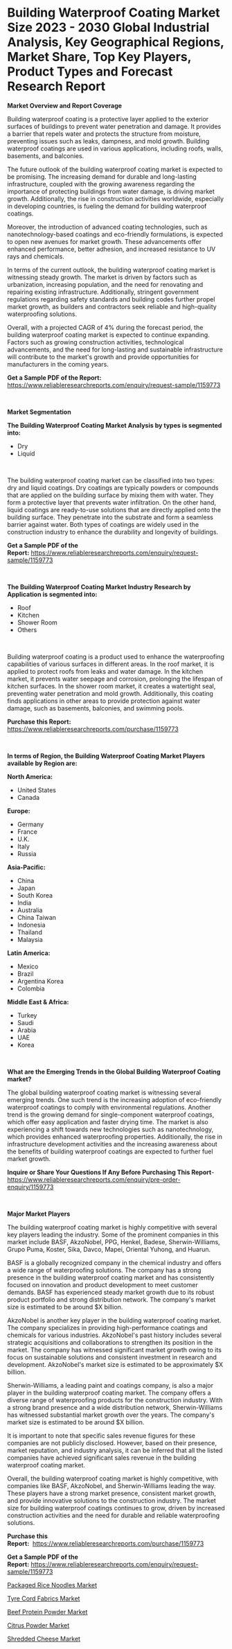 <p><h1>Building Waterproof Coating Market Size 2023 - 2030 Global Industrial Analysis, Key Geographical Regions, Market Share, Top Key Players, Product Types and Forecast Research Report</h1></p><p><strong>Market Overview and Report Coverage</strong></p>
<p><p>Building waterproof coating is a protective layer applied to the exterior surfaces of buildings to prevent water penetration and damage. It provides a barrier that repels water and protects the structure from moisture, preventing issues such as leaks, dampness, and mold growth. Building waterproof coatings are used in various applications, including roofs, walls, basements, and balconies.</p><p>The future outlook of the building waterproof coating market is expected to be promising. The increasing demand for durable and long-lasting infrastructure, coupled with the growing awareness regarding the importance of protecting buildings from water damage, is driving market growth. Additionally, the rise in construction activities worldwide, especially in developing countries, is fueling the demand for building waterproof coatings.</p><p>Moreover, the introduction of advanced coating technologies, such as nanotechnology-based coatings and eco-friendly formulations, is expected to open new avenues for market growth. These advancements offer enhanced performance, better adhesion, and increased resistance to UV rays and chemicals.</p><p>In terms of the current outlook, the building waterproof coating market is witnessing steady growth. The market is driven by factors such as urbanization, increasing population, and the need for renovating and repairing existing infrastructure. Additionally, stringent government regulations regarding safety standards and building codes further propel market growth, as builders and contractors seek reliable and high-quality waterproofing solutions.</p><p>Overall, with a projected CAGR of 4% during the forecast period, the building waterproof coating market is expected to continue expanding. Factors such as growing construction activities, technological advancements, and the need for long-lasting and sustainable infrastructure will contribute to the market's growth and provide opportunities for manufacturers in the coming years.</p></p>
<p><strong>Get a Sample PDF of the Report:</strong> <a href="https://www.reliableresearchreports.com/enquiry/request-sample/1159773">https://www.reliableresearchreports.com/enquiry/request-sample/1159773</a></p>
<p>&nbsp;</p>
<p><strong>Market Segmentation</strong></p>
<p><strong>The Building Waterproof Coating Market Analysis by types is segmented into:</strong></p>
<p><ul><li>Dry</li><li>Liquid</li></ul></p>
<p>&nbsp;</p>
<p><p>The building waterproof coating market can be classified into two types: dry and liquid coatings. Dry coatings are typically powders or compounds that are applied on the building surface by mixing them with water. They form a protective layer that prevents water infiltration. On the other hand, liquid coatings are ready-to-use solutions that are directly applied onto the building surface. They penetrate into the substrate and form a seamless barrier against water. Both types of coatings are widely used in the construction industry to enhance the durability and longevity of buildings.</p></p>
<p><strong>Get a Sample PDF of the Report:</strong>&nbsp;<a href="https://www.reliableresearchreports.com/enquiry/request-sample/1159773">https://www.reliableresearchreports.com/enquiry/request-sample/1159773</a></p>
<p>&nbsp;</p>
<p><strong>The Building Waterproof Coating Market Industry Research by Application is segmented into:</strong></p>
<p><ul><li>Roof</li><li>Kitchen</li><li>Shower Room</li><li>Others</li></ul></p>
<p>&nbsp;</p>
<p><p>Building waterproof coating is a product used to enhance the waterproofing capabilities of various surfaces in different areas. In the roof market, it is applied to protect roofs from leaks and water damage. In the kitchen market, it prevents water seepage and corrosion, prolonging the lifespan of kitchen surfaces. In the shower room market, it creates a watertight seal, preventing water penetration and mold growth. Additionally, this coating finds applications in other areas to provide protection against water damage, such as basements, balconies, and swimming pools.</p></p>
<p><strong>Purchase this Report:</strong>&nbsp; <a href="https://www.reliableresearchreports.com/purchase/1159773">https://www.reliableresearchreports.com/purchase/1159773</a></p>
<p>&nbsp;</p>
<p><strong>In terms of Region, the Building Waterproof Coating Market Players available by Region are:</strong></p>
<p>
    <p> <strong> North America: </strong>
        <ul>
            <li>United States</li>
            <li>Canada</li>
        </ul>
        </p> 
    <p> <strong> Europe: </strong>
        <ul>
            <li>Germany</li>
            <li>France</li>
            <li>U.K.</li>
            <li>Italy</li>
            <li>Russia</li>
        </ul>
        </p> 
    <p> <strong> Asia-Pacific: </strong>
        <ul>
            <li>China</li>
            <li>Japan</li>
            <li>South Korea</li>
            <li>India</li>
            <li>Australia</li>
            <li>China Taiwan</li>
            <li>Indonesia</li>
            <li>Thailand</li>
            <li>Malaysia</li>
        </ul>
        </p> 
    <p> <strong> Latin America: </strong>
        <ul>
            <li>Mexico</li>
            <li>Brazil</li>
            <li>Argentina Korea</li>
            <li>Colombia</li>
        </ul>
        </p> 
    <p> <strong> Middle East & Africa: </strong>
        <ul>
            <li>Turkey</li>
            <li>Saudi</li>
            <li>Arabia</li>
            <li>UAE</li>
            <li>Korea</li>
        </ul>
    </p>
    </p>
<p>&nbsp;</p>
<p><strong>What are the Emerging Trends in the Global Building Waterproof Coating market?</strong></p>
<p><p>The global building waterproof coating market is witnessing several emerging trends. One such trend is the increasing adoption of eco-friendly waterproof coatings to comply with environmental regulations. Another trend is the growing demand for single-component waterproof coatings, which offer easy application and faster drying time. The market is also experiencing a shift towards new technologies such as nanotechnology, which provides enhanced waterproofing properties. Additionally, the rise in infrastructure development activities and the increasing awareness about the benefits of building waterproof coatings are expected to further fuel market growth.</p></p>
<p><strong>Inquire or Share Your Questions If Any Before Purchasing This Report</strong>- <a href="https://www.reliableresearchreports.com/enquiry/pre-order-enquiry/1159773">https://www.reliableresearchreports.com/enquiry/pre-order-enquiry/1159773</a></p>
<p>&nbsp;</p>
<p><strong>Major Market Players</strong></p>
<p><p>The building waterproof coating market is highly competitive with several key players leading the industry. Some of the prominent companies in this market include BASF, AkzoNobel, PPG, Henkel, Badese, Sherwin-Williams, Grupo Puma, Koster, Sika, Davco, Mapei, Oriental Yuhong, and Huarun.</p><p>BASF is a globally recognized company in the chemical industry and offers a wide range of waterproofing solutions. The company has a strong presence in the building waterproof coating market and has consistently focused on innovation and product development to meet customer demands. BASF has experienced steady market growth due to its robust product portfolio and strong distribution network. The company's market size is estimated to be around $X billion.</p><p>AkzoNobel is another key player in the building waterproof coating market. The company specializes in providing high-performance coatings and chemicals for various industries. AkzoNobel's past history includes several strategic acquisitions and collaborations to strengthen its position in the market. The company has witnessed significant market growth owing to its focus on sustainable solutions and consistent investment in research and development. AkzoNobel's market size is estimated to be approximately $X billion.</p><p>Sherwin-Williams, a leading paint and coatings company, is also a major player in the building waterproof coating market. The company offers a diverse range of waterproofing products for the construction industry. With a strong brand presence and a wide distribution network, Sherwin-Williams has witnessed substantial market growth over the years. The company's market size is estimated to be around $X billion.</p><p>It is important to note that specific sales revenue figures for these companies are not publicly disclosed. However, based on their presence, market reputation, and industry analysis, it can be inferred that all the listed companies have achieved significant sales revenue in the building waterproof coating market.</p><p>Overall, the building waterproof coating market is highly competitive, with companies like BASF, AkzoNobel, and Sherwin-Williams leading the way. These players have a strong market presence, consistent market growth, and provide innovative solutions to the construction industry. The market size for building waterproof coatings continues to grow, driven by increased construction activities and the need for durable and reliable waterproofing solutions.</p></p>
<p><strong>Purchase this Report:</strong>&nbsp;&nbsp;<a href="https://www.reliableresearchreports.com/purchase/1159773">https://www.reliableresearchreports.com/purchase/1159773</a></p>
<p></p>
<p><strong>Get a Sample PDF of the Report:</strong>&nbsp;<a href="https://www.reliableresearchreports.com/enquiry/request-sample/1159773">https://www.reliableresearchreports.com/enquiry/request-sample/1159773</a></p>
<p><p><a href="https://www.linkedin.com/pulse/packaged-rice-noodles-market-research-report-provides-thorough-3lzte/">Packaged Rice Noodles Market</a></p><p><a href="https://medium.com/@caylawisoky8698/tyre-cord-fabrics-market-size-growth-forecast-2023-2030-2d5213385021">Tyre Cord Fabrics Market</a></p><p><a href="https://www.linkedin.com/pulse/beef-protein-powder-market-share-amp-new-trends-analysis-5q9de/">Beef Protein Powder Market</a></p><p><a href="https://www.linkedin.com/pulse/citrus-powder-market-share-amp-new-trends-analysis-report-type-hhobe/">Citrus Powder Market</a></p><p><a href="https://medium.com/@nicholasgarcia1914/shredded-cheese-market-size-growth-forecast-2023-2030-ae705a2a7697">Shredded Cheese Market</a></p></p>